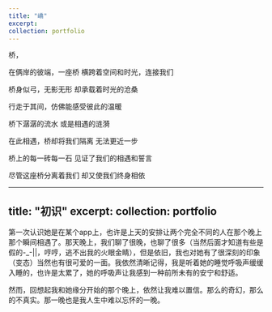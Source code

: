 ```yaml
---
title: "嶠"
excerpt:
collection: portfolio
---
```


桥，

在俩岸的彼端，一座桥
横跨着空间和时光，连接我们

桥身似弓，无影无形
却承载着时光的沧桑

行走于其间，仿佛能感受彼此的温暖

桥下潺潺的流水
或是相遇的涟漪

在此相遇，桥却将我们隔离
无法更近一步

桥上的每一砖每一石
见证了我们的相遇和誓言

尽管这座桥分离着我们
却又使我们终身相依

---
title: "初识"
excerpt: 
collection: portfolio
---

第一次认识她是在某个app上，也许是上天的安排让两个完全不同的人在那个晚上那个瞬间相遇了。那天晚上，我们聊了很晚，也聊了很多（当然后面才知道有些是假的-_-||，哼哼，逃不出我的火眼金睛），但是依旧，我也对她有了很深刻的印象（变态）当然也有很可爱的一面。我依然清晰记得，我是听着她的睡觉呼吸声缓缓入睡的，也许是太累了，她的呼吸声让我感到一种前所未有的安宁和舒适。

然而，回想起我和她缘分开始的那个晚上，依然让我难以置信。那么的奇幻，那么的不真实。那一晚也是我人生中难以忘怀的一晚。


















